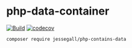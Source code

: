 # php-data-container

[![Build](https://github.com/jessegall/php-contains-data/actions/workflows/build.yml/badge.svg)](https://github.com/jessegall/php-contains-data/actions/workflows/php.yml)
[![codecov](https://codecov.io/github/jessegall/php-contains-data/branch/main/graph/badge.svg?token=06271AGB2I)](https://codecov.io/github/jessegall/php-contains-data)

```
composer require jessegall/php-contains-data
```